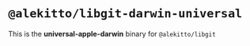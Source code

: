 # `@alekitto/libgit-darwin-universal`

This is the **universal-apple-darwin** binary for `@alekitto/libgit`
